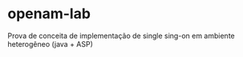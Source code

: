 openam-lab
==========

Prova de conceita de implementação de single sing-on em ambiente heterogêneo (java + ASP)